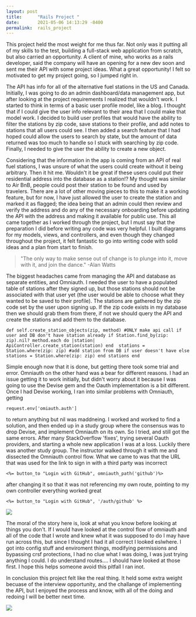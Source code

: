 ```yaml
---
layout: post
title:      "Rails Project "
date:       2021-05-06 14:13:29 -0400
permalink:  rails_project
---
```



This project held the most weight for me thus far. Not only was it putting all of my skills to the test, building a full-stack web application from scratch, but also carried an opportunity. A client of mine, who works as a rails developer, said the company will have an opening for a new dev soon and sent me their API with some project ideas. What a great opportunity! I felt so motivated to get my project going, so I jumped right in.

The API has info for all of the alternative fuel stations in the US and Canada. Initially, I was going to do an admin dashboard/data management app, but after looking at the project requirements I realized that wouldn't work. I started to think in terms of a basic user profile model, like a blog. I thought that if I could give the user info relevant to their area that I could make that model work. I decided to build user profiles that would have the ability to filter the stations by zip code,  save stations to their profile, and add notes to stations that all users could see. I then added a search feature that I had hoped could allow the users to search by state, but the amount of data returned was too much to handle so I stuck with searching by zip code. Finally, I needed to give the user the ability to create a new object. 

Considering that the information in the app is coming from an API of real fuel stations, I was unsure of what the users could create without it being arbitrary. Then it hit me. Wouldn't it be great if these users could put their residential address into the database as a station!? My thought was similar to Air BnB, people could post their station to be found and used by travelers. There are a lot of other moving pieces to this to make it a working feature, but for now, I have just allowed the user to create the station and marked it as flagged; the idea being that an admin could then review and verify the address and do any of the necessary onboarding before updating the API with the address and making it available for public use. 
This all came together as I worked through the project, but I must say that the preparation I did before writing any code was very helpful. I built diagrams for my models, views, and controllers, and even though they changed throughout the project, it felt fantastic to go into writing code with solid ideas and a plan from start to finish.

> "The only way to make sense out of change is to plunge into it, move with it, and join the dance."
> -Alan Watts

The biggest headaches came from managing the API and database as separate entities, and Omniauth. I needed the user to have a populated table of stations after they signed up, but those stations should not be associated with that user yet (the user would be able to choose what they wanted to be saved to their profile). The stations are gathered by the zip code set by the user upon signing up. If the zip code exists in my database then we should grab them from there, if not we should query the API and create the stations and add them to the database. 

`def self.create_station_objects(zip, method)
        #ONLY make api call if user and DB don't have station already
        if Station.find_by(zip: zip).nil?
            method.each do |station|
                ApiController.create_station(station)
            end 
            stations = Station.where(zip: zip)
        #add station from DB if user doesn't have
        else 
            stations = Station.where(zip: zip)
        end
        stations
    end`
		
Simple enough now that it is done, but getting there took some trial and error. Omniauth on the other hand was a bear for different reasons. I had an issue getting it to work initially, but didn't worry about it because I was going to use the Devise gem and the Oauth implementation is a bit different. Once I had Devise working, I ran into similar problems with Omniauth, getting 

`request.env['omiauth.auth']`

to return anything but nil was maddneing. I worked and worked to find a solution, and then ended up in a study group where the consensus was to drop Devise, and implement Omniauth on its own. So I tried, and still got the same errors. After many StackOverflow 'fixes', trying several Oauth providers, and starting a whole new application I was at a loss. Luckily there was another study group. The instructor walked through it with me and dissected the Omniauth control flow. What we came to was that the URL that was used for the link to sign in with a third party was incorrect

`<%= button_to "Login with GitHub", omniauth_path('github')%>`

after changing it so that it was not referencing my own route, pointing to my own controller everything worked great

`<%= button_to "Login with GitHub", '/auth/github' %>`


![](https://media.giphy.com/media/d3YHKs8wwYfce0PS/giphy.gif)

The moral of the story here is, look at what you know before looking at things you don't. If I would have looked at the control flow of omniauth and all of the code that I wrote and knew what it was supposed to do I may have run across this, but since I thought I had it all correct I looked eslwhere. I got into config stuff and enviroment things, modifying permissions and bypassing crsf protections, I had no clue what I was doing, I was just trying anything I could. I do understand routes.... I should have looked at those first. I hope this helps someone avoid this pitfall I ran inot. 

In conclusion this project felt like the real thing. It held some extra weight becuase of the interview opportunity, and the challange of implementing the API, but I enjoyed the process and know, with all of the doing and redoing I will be better next time.

![](https://media.giphy.com/media/WUHo4B8DsFny1PPzC6/giphy.gif)
		
